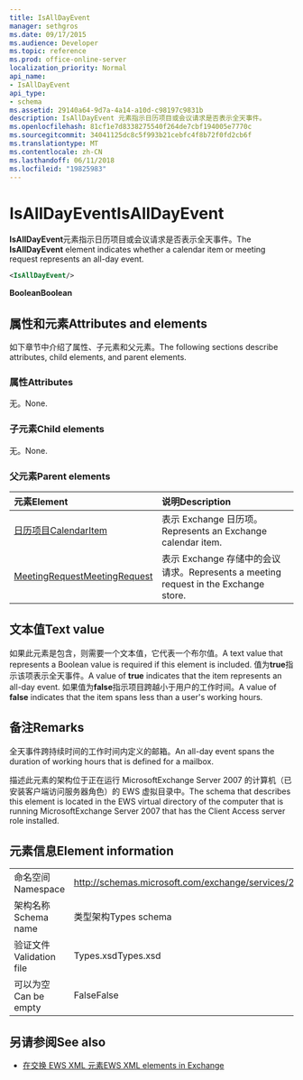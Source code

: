 ```yaml
---
title: IsAllDayEvent
manager: sethgros
ms.date: 09/17/2015
ms.audience: Developer
ms.topic: reference
ms.prod: office-online-server
localization_priority: Normal
api_name:
- IsAllDayEvent
api_type:
- schema
ms.assetid: 29140a64-9d7a-4a14-a10d-c98197c9831b
description: IsAllDayEvent 元素指示日历项目或会议请求是否表示全天事件。
ms.openlocfilehash: 81cf1e7d8338275540f264de7cbf194005e7770c
ms.sourcegitcommit: 34041125dc8c5f993b21cebfc4f8b72f0fd2cb6f
ms.translationtype: MT
ms.contentlocale: zh-CN
ms.lasthandoff: 06/11/2018
ms.locfileid: "19825983"
---
```

# <a name="isalldayevent"></a><span data-ttu-id="703db-103">IsAllDayEvent</span><span class="sxs-lookup"><span data-stu-id="703db-103">IsAllDayEvent</span></span>

<span data-ttu-id="703db-104">**IsAllDayEvent**元素指示日历项目或会议请求是否表示全天事件。</span><span class="sxs-lookup"><span data-stu-id="703db-104">The **IsAllDayEvent** element indicates whether a calendar item or meeting request represents an all-day event.</span></span> 
  
```xml
<IsAllDayEvent/>
```

 <span data-ttu-id="703db-105">**Boolean**</span><span class="sxs-lookup"><span data-stu-id="703db-105">**Boolean**</span></span>
## <a name="attributes-and-elements"></a><span data-ttu-id="703db-106">属性和元素</span><span class="sxs-lookup"><span data-stu-id="703db-106">Attributes and elements</span></span>

<span data-ttu-id="703db-107">如下章节中介绍了属性、子元素和父元素。</span><span class="sxs-lookup"><span data-stu-id="703db-107">The following sections describe attributes, child elements, and parent elements.</span></span>
  
### <a name="attributes"></a><span data-ttu-id="703db-108">属性</span><span class="sxs-lookup"><span data-stu-id="703db-108">Attributes</span></span>

<span data-ttu-id="703db-109">无。</span><span class="sxs-lookup"><span data-stu-id="703db-109">None.</span></span>
  
### <a name="child-elements"></a><span data-ttu-id="703db-110">子元素</span><span class="sxs-lookup"><span data-stu-id="703db-110">Child elements</span></span>

<span data-ttu-id="703db-111">无。</span><span class="sxs-lookup"><span data-stu-id="703db-111">None.</span></span>
  
### <a name="parent-elements"></a><span data-ttu-id="703db-112">父元素</span><span class="sxs-lookup"><span data-stu-id="703db-112">Parent elements</span></span>

|<span data-ttu-id="703db-113">**元素**</span><span class="sxs-lookup"><span data-stu-id="703db-113">**Element**</span></span>|<span data-ttu-id="703db-114">**说明**</span><span class="sxs-lookup"><span data-stu-id="703db-114">**Description**</span></span>|
|:-----|:-----|
|[<span data-ttu-id="703db-115">日历项目</span><span class="sxs-lookup"><span data-stu-id="703db-115">CalendarItem</span></span>](calendaritem.md) <br/> |<span data-ttu-id="703db-116">表示 Exchange 日历项。</span><span class="sxs-lookup"><span data-stu-id="703db-116">Represents an Exchange calendar item.</span></span>  <br/> |
|[<span data-ttu-id="703db-117">MeetingRequest</span><span class="sxs-lookup"><span data-stu-id="703db-117">MeetingRequest</span></span>](meetingrequest.md) <br/> |<span data-ttu-id="703db-118">表示 Exchange 存储中的会议请求。</span><span class="sxs-lookup"><span data-stu-id="703db-118">Represents a meeting request in the Exchange store.</span></span>  <br/> |
   
## <a name="text-value"></a><span data-ttu-id="703db-119">文本值</span><span class="sxs-lookup"><span data-stu-id="703db-119">Text value</span></span>

<span data-ttu-id="703db-120">如果此元素是包含，则需要一个文本值，它代表一个布尔值。</span><span class="sxs-lookup"><span data-stu-id="703db-120">A text value that represents a Boolean value is required if this element is included.</span></span> <span data-ttu-id="703db-121">值为**true**指示该项表示全天事件。</span><span class="sxs-lookup"><span data-stu-id="703db-121">A value of **true** indicates that the item represents an all-day event.</span></span> <span data-ttu-id="703db-122">如果值为**false**指示项目跨越小于用户的工作时间。</span><span class="sxs-lookup"><span data-stu-id="703db-122">A value of **false** indicates that the item spans less than a user's working hours.</span></span> 
  
## <a name="remarks"></a><span data-ttu-id="703db-123">备注</span><span class="sxs-lookup"><span data-stu-id="703db-123">Remarks</span></span>

<span data-ttu-id="703db-124">全天事件跨持续时间的工作时间内定义的邮箱。</span><span class="sxs-lookup"><span data-stu-id="703db-124">An all-day event spans the duration of working hours that is defined for a mailbox.</span></span>
  
<span data-ttu-id="703db-125">描述此元素的架构位于正在运行 MicrosoftExchange Server 2007 的计算机（已安装客户端访问服务器角色）的 EWS 虚拟目录中。</span><span class="sxs-lookup"><span data-stu-id="703db-125">The schema that describes this element is located in the EWS virtual directory of the computer that is running MicrosoftExchange Server 2007 that has the Client Access server role installed.</span></span>
  
## <a name="element-information"></a><span data-ttu-id="703db-126">元素信息</span><span class="sxs-lookup"><span data-stu-id="703db-126">Element information</span></span>

|||
|:-----|:-----|
|<span data-ttu-id="703db-127">命名空间</span><span class="sxs-lookup"><span data-stu-id="703db-127">Namespace</span></span>  <br/> |http://schemas.microsoft.com/exchange/services/2006/types  <br/> |
|<span data-ttu-id="703db-128">架构名称</span><span class="sxs-lookup"><span data-stu-id="703db-128">Schema name</span></span>  <br/> |<span data-ttu-id="703db-129">类型架构</span><span class="sxs-lookup"><span data-stu-id="703db-129">Types schema</span></span>  <br/> |
|<span data-ttu-id="703db-130">验证文件</span><span class="sxs-lookup"><span data-stu-id="703db-130">Validation file</span></span>  <br/> |<span data-ttu-id="703db-131">Types.xsd</span><span class="sxs-lookup"><span data-stu-id="703db-131">Types.xsd</span></span>  <br/> |
|<span data-ttu-id="703db-132">可以为空</span><span class="sxs-lookup"><span data-stu-id="703db-132">Can be empty</span></span>  <br/> |<span data-ttu-id="703db-133">False</span><span class="sxs-lookup"><span data-stu-id="703db-133">False</span></span>  <br/> |
   
## <a name="see-also"></a><span data-ttu-id="703db-134">另请参阅</span><span class="sxs-lookup"><span data-stu-id="703db-134">See also</span></span>



- [<span data-ttu-id="703db-135">在交换 EWS XML 元素</span><span class="sxs-lookup"><span data-stu-id="703db-135">EWS XML elements in Exchange</span></span>](ews-xml-elements-in-exchange.md)

